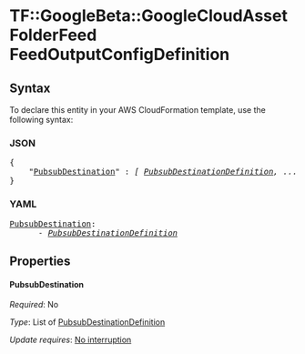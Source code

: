 # TF::GoogleBeta::GoogleCloudAssetFolderFeed FeedOutputConfigDefinition

## Syntax

To declare this entity in your AWS CloudFormation template, use the following syntax:

### JSON

<pre>
{
    "<a href="#pubsubdestination" title="PubsubDestination">PubsubDestination</a>" : <i>[ <a href="pubsubdestinationdefinition.md">PubsubDestinationDefinition</a>, ... ]</i>
}
</pre>

### YAML

<pre>
<a href="#pubsubdestination" title="PubsubDestination">PubsubDestination</a>: <i>
      - <a href="pubsubdestinationdefinition.md">PubsubDestinationDefinition</a></i>
</pre>

## Properties

#### PubsubDestination

_Required_: No

_Type_: List of <a href="pubsubdestinationdefinition.md">PubsubDestinationDefinition</a>

_Update requires_: [No interruption](https://docs.aws.amazon.com/AWSCloudFormation/latest/UserGuide/using-cfn-updating-stacks-update-behaviors.html#update-no-interrupt)

